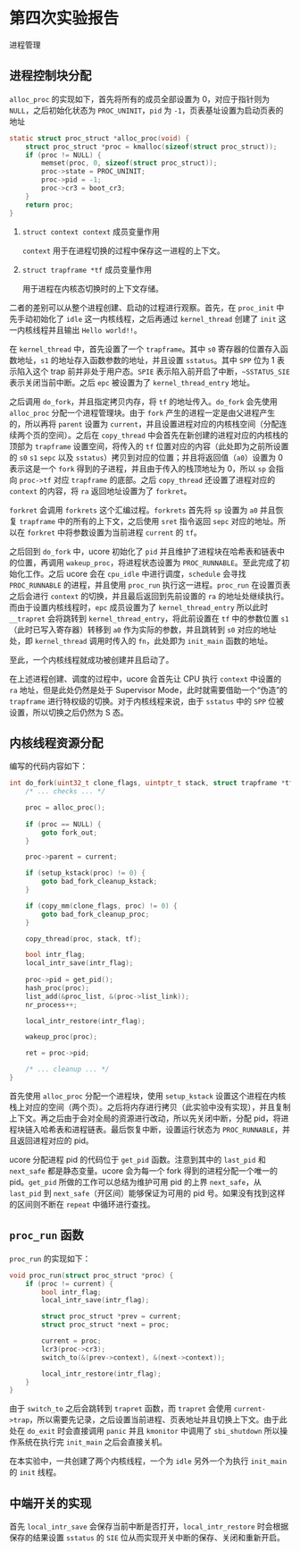 # 第四次实验报告

进程管理

## 进程控制块分配

`alloc_proc` 的实现如下，首先将所有的成员全部设置为 0，对应于指针则为 `NULL`，之后初始化状态为 `PROC_UNINIT`，`pid` 为 `-1`，页表基址设置为启动页表的地址

```c
static struct proc_struct *alloc_proc(void) {
    struct proc_struct *proc = kmalloc(sizeof(struct proc_struct));
    if (proc != NULL) {
        memset(proc, 0, sizeof(struct proc_struct));
        proc->state = PROC_UNINIT;
        proc->pid = -1;
        proc->cr3 = boot_cr3;
    }
    return proc;
}
```

1. `struct context context` 成员变量作用

   `context` 用于在进程切换的过程中保存这一进程的上下文。

2. `struct trapframe *tf` 成员变量作用

   用于进程在内核态切换时的上下文存储。

二者的差别可以从整个进程创建、启动的过程进行观察。首先，在 `proc_init` 中先手动初始化了 `idle` 这一内核线程，之后再通过 `kernel_thread` 创建了 `init` 这一内核线程并且输出 `Hello world!!`。

在 `kernel_thread` 中，首先设置了一个 `trapframe`。其中 `s0` 寄存器的位置存入函数地址，`s1` 的地址存入函数参数的地址，并且设置 `sstatus`。其中 `SPP` 位为 1 表示陷入这个 trap 前并非处于用户态。`SPIE` 表示陷入前开启了中断，`~SSTATUS_SIE` 表示关闭当前中断。之后 `epc` 被设置为了 `kernel_thread_entry` 地址。

之后调用 `do_fork`，并且指定拷贝内存，将 `tf` 的地址传入。`do_fork` 会先使用 `alloc_proc` 分配一个进程管理块。由于 `fork` 产生的进程一定是由父进程产生的，所以再将 `parent` 设置为 `current`，并且设置进程对应的内核栈空间（分配连续两个页的空间）。之后在 `copy_thread` 中会首先在新创建的进程对应的内核栈的顶部为 `trapframe` 设置空间，将传入的 `tf` 位置对应的内容（此处即为之前所设置的 `s0` `s1` `sepc` 以及 `sstatus`）拷贝到对应的位置；并且将返回值（`a0`）设置为 0 表示这是一个 `fork` 得到的子进程，并且由于传入的栈顶地址为 0，所以 `sp` 会指向 `proc->tf` 对应 `trapframe` 的底部。之后 `copy_thread` 还设置了进程对应的 `context` 的内容，将 `ra` 返回地址设置为了 `forkret`。

`forkret` 会调用 `forkrets` 这个汇编过程。`forkrets` 首先将 `sp` 设置为 `a0` 并且恢复 `trapframe` 中的所有的上下文，之后使用 `sret` 指令返回 `sepc` 对应的地址。所以在 `forkret` 中将参数设置为当前进程 `current` 的 `tf`。

之后回到 `do_fork` 中，ucore 初始化了 `pid` 并且维护了进程块在哈希表和链表中的位置，再调用 `wakeup_proc`，将进程状态设置为 `PROC_RUNNABLE`。至此完成了初始化工作。之后 ucore 会在 `cpu_idle` 中进行调度，`schedule` 会寻找 `PROC_RUNNABLE` 的进程，并且使用 `proc_run` 执行这一进程。`proc_run` 在设置页表之后会进行 `context` 的切换，并且最后返回到先前设置的 `ra` 的地址处继续执行。而由于设置内核线程时，`epc` 成员设置为了 `kernel_thread_entry` 所以此时 `__trapret` 会将跳转到 `kernel_thread_entry`，将此前设置在 `tf` 中的参数位置 `s1`（此时已写入寄存器）转移到 `a0` 作为实际的参数，并且跳转到 `s0` 对应的地址处，即 `kernel_thread` 调用时传入的 `fn`，此处即为 `init_main` 函数的地址。

至此，一个内核线程就成功被创建并且启动了。

在上述进程创建、调度的过程中，ucore 会首先让 CPU 执行 `context` 中设置的 `ra` 地址，但是此处仍然是处于 Supervisor Mode，此时就需要借助一个“伪造”的 `trapframe` 进行特权级的切换。对于内核线程来说，由于 `sstatus` 中的 `SPP` 位被设置，所以切换之后仍然为 S 态。

## 内核线程资源分配

编写的代码内容如下：

```c
int do_fork(uint32_t clone_flags, uintptr_t stack, struct trapframe *tf) {
    /* ... checks ... */

    proc = alloc_proc();
    
    if (proc == NULL) {
        goto fork_out;
    }

    proc->parent = current;

    if (setup_kstack(proc) != 0) {
        goto bad_fork_cleanup_kstack;
    }

    if (copy_mm(clone_flags, proc) != 0) {
        goto bad_fork_cleanup_proc;
    }

    copy_thread(proc, stack, tf);

    bool intr_flag;
    local_intr_save(intr_flag);
    
    proc->pid = get_pid();
    hash_proc(proc);
    list_add(&proc_list, &(proc->list_link));
    nr_process++;

    local_intr_restore(intr_flag);

    wakeup_proc(proc);

    ret = proc->pid;

    /* ... cleanup ... */
}
```

首先使用 `alloc_proc` 分配一个进程块，使用 `setup_kstack` 设置这个进程在内核栈上对应的空间（两个页）。之后将内存进行拷贝（此实验中没有实现），并且复制上下文。再之后由于会对全局的资源进行改动，所以先关闭中断，分配 pid，将进程块链入哈希表和进程链表。最后恢复中断，设置运行状态为 `PROC_RUNNABLE`，并且返回进程对应的 pid。

ucore 分配进程 pid 的代码位于 `get_pid` 函数。注意到其中的 `last_pid` 和 `next_safe` 都是静态变量。ucore 会为每一个 fork 得到的进程分配一个唯一的 pid。`get_pid` 所做的工作可以总结为维护可用 pid 的上界 `next_safe`，从 `last_pid` 到 `next_safe`（开区间）能够保证为可用的 pid 号。如果没有找到这样的区间则不断在 `repeat` 中循环进行查找。

## `proc_run` 函数

`proc_run` 的实现如下：

```c
void proc_run(struct proc_struct *proc) {
    if (proc != current) {
        bool intr_flag;
        local_intr_save(intr_flag);

        struct proc_struct *prev = current;
        struct proc_struct *next = proc;

        current = proc;
        lcr3(proc->cr3);
        switch_to(&(prev->context), &(next->context));

        local_intr_restore(intr_flag);
    }
}
```

由于 `switch_to` 之后会跳转到 `trapret` 函数，而 `trapret` 会使用 `current->trap`，所以需要先记录，之后设置当前进程、页表地址并且切换上下文。由于此处在 `do_exit` 时会直接调用 `panic` 并且 `kmonitor` 中调用了 `sbi_shutdown` 所以操作系统在执行完 `init_main` 之后会直接关机。

在本实验中，一共创建了两个内核线程，一个为 `idle` 另外一个为执行 `init_main` 的 `init` 线程。 

## 中端开关的实现

首先 `local_intr_save` 会保存当前中断是否打开，`local_intr_restore` 时会根据保存的结果设置 `sstatus` 的 `SIE` 位从而实现开关中断的保存、关闭和重新开启。

